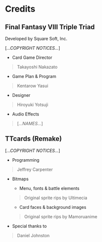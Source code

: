 # Credits #

## Final Fantasy VIII Triple Triad ##

Developed by Square Soft, Inc.

[*...COPYRIGHT NOTICES...*]

* Card Game Director
> Takayoshi Nakazato

* Game Plan & Program
> Kentarow Yasui

* Designer
> Hiroyuki Yotsuji

* Audio Effects
> [*...NAMES...*]

## TTcards (Remake) ##

[*...COPYRIGHT NOTICES...*]

* Programming
> Jeffrey Carpenter

  - Bitmaps
    * Menu, fonts & battle elements
    > Original sprite rips by Ultimecia

    * Card faces & background images
    > Original sprite rips by Mamoruanime

* Special thanks to
> Daniel Johnston
